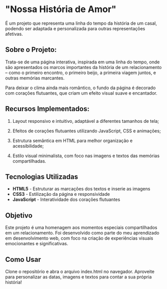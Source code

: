 <h1>"Nossa História de Amor"</h1>

É um projeto que representa uma linha do tempo da história de um casal, podendo ser adaptada e personalizada para outras representações afetivas.


<h2>Sobre o Projeto:</h2>
Trata-se de uma página interativa, inspirada em uma linha do tempo, onde são apresentados os marcos importantes da história de um relacionamento – como o primeiro encontro, o primeiro beijo, a primeira viagem juntos, e outras memórias marcantes.

Para deixar o clima ainda mais romântico, o fundo da página é decorado com corações flutuantes, que criam um efeito visual suave e encantador.


<h2>Recursos Implementados:</h2>

1) Layout responsivo e intuitivo, adaptável a diferentes tamanhos de tela;

2) Efeitos de corações flutuantes utilizando JavaScript, CSS e animações;

3) Estrutura semântica em HTML para melhor organização e acessibilidade;

4) Estilo visual minimalista, com foco nas imagens e textos das memórias compartilhadas.

<h2>Tecnologias Utilizadas</h2>

<ul>
    <li><strong>HTML5</strong> - Estruturar as marcações dos textos e inserie as imagens</li>
    <li><strong>CSS3</strong> - Estilização da página e responsividade</li>
    <li><strong>JavaScript</strong> - Interatividade dos corações flutuantes</li>
</ul>

<h2>Objetivo</h2>
Este projeto é uma homenagem aos momentos especiais compartilhados em um relacionamento. Foi desenvolvido como parte do meu aprendizado em desenvolvimento web, com foco na criação de experiências visuais emocionantes e significativas.

<h2>Como Usar</h2>
Clone o repositório e abra o arquivo index.html no navegador. Aproveite para personalizar as datas, imagens e textos para contar a sua própria história!

